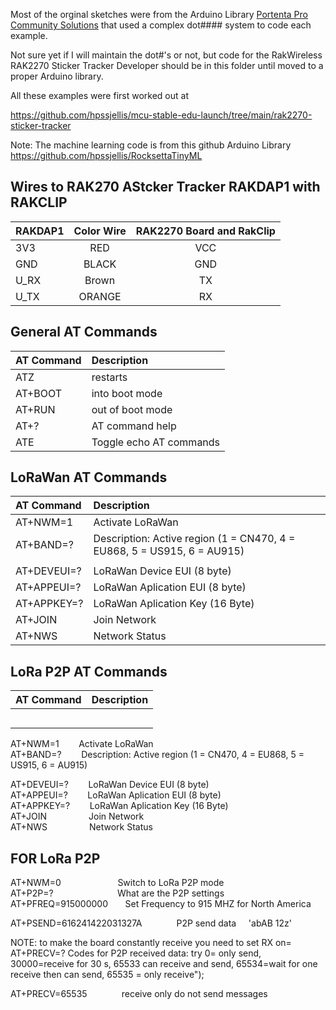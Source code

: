Most of the orginal sketches were from the Arduino Library [Portenta Pro Community Solutions](https://github.com/hpssjellis/portenta-pro-community-solutions/tree/main/examples) that used a complex dot#### system to code each example.

Not sure yet if I will maintain the dot#'s or not, but code for the RakWireless RAK2270 Sticker Tracker Developer  should be in this folder until moved to a proper Arduino library.



All these examples were first worked out at 

https://github.com/hpssjellis/mcu-stable-edu-launch/tree/main/rak2270-sticker-tracker


Note: The machine learning code is from this github Arduino Library    https://github.com/hpssjellis/RocksettaTinyML







## Wires to RAK270 AStcker Tracker RAKDAP1 with RAKCLIP

| RAKDAP1   |      Color Wire      |  RAK2270 Board and RakClip |
|:----------|:-------------:|:------:|
| 3V3 |  RED |VCC |
| GND |    BLACK   |   GND |
| U_RX | Brown |    TX |
| U_TX | ORANGE |    RX |











## General AT Commands
| AT Command  |    Description      |
|:----------|:-------------|
| ATZ | restarts  |
| AT+BOOT | into boot mode |
| AT+RUN | out of boot mode |
| AT+? | AT command help |
| ATE | Toggle echo AT commands |


## LoRaWan AT Commands

| AT Command  |    Description      |
|:----------|:-------------|
| AT+NWM=1 |  Activate LoRaWan  |
| AT+BAND=? | Description: Active region (1 = CN470, 4 = EU868, 5 = US915, 6 = AU915)   |
|   |   |
| AT+DEVEUI=? |  LoRaWan Device EUI (8 byte) |
| AT+APPEUI=?   |  LoRaWan Aplication EUI   (8 byte) |
| AT+APPKEY=? |  LoRaWan Aplication Key   (16 Byte) |
| AT+JOIN |  Join Network  |
| AT+NWS  | Network Status  |



## LoRa P2P AT Commands

| AT Command  |    Description      |
|:----------|:-------------|
|   |   |
|   |   |
|   |   |
|   |   |
|   |   |





AT+NWM=1    &nbsp;&nbsp;&nbsp;&nbsp;&nbsp;&nbsp;    Activate LoRaWan   
AT+BAND=?    &nbsp;&nbsp;&nbsp;&nbsp;&nbsp;&nbsp;   Description: Active region (1 = CN470, 4 = EU868, 5 = US915, 6 = AU915)   

AT+DEVEUI=?   &nbsp;&nbsp;&nbsp;&nbsp;&nbsp;&nbsp;  LoRaWan Device EUI (8 byte)   
AT+APPEUI=?   &nbsp;&nbsp;&nbsp;&nbsp;&nbsp;&nbsp;  LoRaWan Aplication EUI   (8 byte)   
AT+APPKEY=?   &nbsp;&nbsp;&nbsp;&nbsp;&nbsp;&nbsp;  LoRaWan Aplication Key   (16 Byte)   
AT+JOIN      &nbsp;&nbsp;&nbsp;&nbsp;&nbsp;&nbsp;&nbsp;&nbsp;&nbsp;&nbsp;&nbsp;&nbsp;&nbsp;&nbsp;&nbsp;   Join Network   
AT+NWS      &nbsp;&nbsp;&nbsp;&nbsp;&nbsp;&nbsp; &nbsp;&nbsp;&nbsp;&nbsp;&nbsp;&nbsp;&nbsp;&nbsp; Network Status   







## FOR LoRa P2P

AT+NWM=0  &nbsp;&nbsp;&nbsp;&nbsp;&nbsp;&nbsp;&nbsp;&nbsp;&nbsp;&nbsp;&nbsp;&nbsp;&nbsp;&nbsp;&nbsp;&nbsp;&nbsp;&nbsp;&nbsp;&nbsp;&nbsp;  Switch to LoRa P2P mode   
AT+P2P=?  &nbsp;&nbsp;&nbsp;&nbsp;&nbsp;&nbsp;&nbsp;&nbsp;&nbsp;&nbsp;&nbsp;&nbsp;&nbsp;&nbsp;&nbsp;&nbsp;&nbsp;&nbsp;&nbsp;&nbsp;&nbsp;&nbsp;&nbsp;&nbsp;   What are the P2P settings   
AT+PFREQ=915000000   &nbsp;&nbsp;&nbsp;&nbsp;&nbsp;  Set Frequency to 915 MHZ for North America      


AT+PSEND=616241422031327A   &nbsp;&nbsp;&nbsp;&nbsp;&nbsp;&nbsp;&nbsp;&nbsp;&nbsp;&nbsp;&nbsp;&nbsp;   P2P send data  &nbsp;&nbsp;&nbsp;  'abAB 12z'   



NOTE: to make the board constantly receive you need to set RX on=
AT+PRECV=?   Codes for P2P received data:  try 0= only send, 30000=receive for 30 s, 65533 can receive and send, 65534=wait for one receive then can send, 65535 = only receive");    

AT+PRECV=65535 &nbsp;&nbsp;&nbsp;&nbsp;&nbsp;&nbsp;&nbsp;&nbsp;&nbsp;&nbsp;&nbsp;&nbsp;  receive only do not send messages


